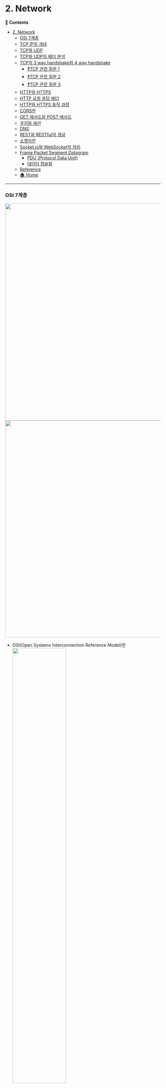 # 2. Network
**:book: Contents**
- [2. Network](#2-network)
    - [OSI 7계층](#osi-7계층)
    - [TCP IP의 개념](#tcp-ip의-개념)
    - [TCP와 UDP](#tcp와-udp)
    - [TCP와 UDP의 헤더 분석](#tcp와-udp의-헤더-분석)
    - [TCP의 3 way handshake와 4 way handshake](#tcp의-3-way-handshake와-4-way-handshake)
      - [:question:TCP 관련 질문 1](#questiontcp-관련-질문-1)
      - [:question:TCP 관련 질문 2](#questiontcp-관련-질문-2)
      - [:question:TCP 관련 질문 3](#questiontcp-관련-질문-3)
    - [HTTP와 HTTPS](#http와-https)
    - [HTTP 요청 응답 헤더](#http-요청-응답-헤더)
    - [HTTP와 HTTPS 동작 과정](#http와-https-동작-과정)
    - [CORS란](#cors란)
    - [GET 메서드와 POST 메서드](#get-메서드와-post-메서드)
    - [쿠키와 세션](#쿠키와-세션)
    - [DNS](#dns)
    - [REST와 RESTful의 개념](#rest와-restful의-개념)
    - [소켓이란](#소켓이란)
    - [Socket.io와 WebSocket의 차이](#socketio와-websocket의-차이)
    - [Frame Packet Segment Datagram](#frame-packet-segment-datagram)
      - [PDU (Protocol Data Unit)](#pdu-protocol-data-unit)
      - [데이터 캡슐화](#데이터-캡슐화)
  - [Reference](#reference)
  - [:house: Home](#house-home)


---

### OSI 7계층
<img src="https://github.com/user-attachments/assets/75d24049-df36-4823-be9b-6b538ba81771" width="700px">
<img src="https://github.com/user-attachments/assets/bf90f469-1d9c-4e8e-a2af-22ab1f1ff1fb" width="700px">

* OSI(Open Systems Interconnection Reference Model)란
    <img src="./images/osi-7-layer.png" width="60%" height="60%">
    * 국제표준화기구(ISO)에서 개발한 모델로, 컴퓨터 네트워크 프로토콜 디자인과 통신을 계층으로 나누어 설명한 것이다.
    * 이 모델은 프로토콜을 기능별로 나눈 것이다. 
    * 각 계층은 하위 계층의 기능만을 이용하고, 상위 계층에게 기능을 제공한다. 
    * '프로토콜 스택' 혹은 '스택'은 이러한 계층들로 구성되는 프로토콜 시스템이 구현된 시스템을 가리키는데, 프로토콜 스택은 하드웨어나 소프트웨어 혹은 둘의 혼합으로 구현될 수 있다. 
    * 일반적으로 하위 계층들은 하드웨어로, 상위 계층들은 소프트웨어로 구현된다.
1. 물리 계층(Physical layer)
    * 네트워크의 기본 네트워크 하드웨어 전송 기술을 이룬다. 
    * 네트워크의 높은 수준의 기능의 논리 데이터 구조를 기초로 하는 필수 계층이다.
    * 전송 단위는 `Bit`이다.
      * 데이터를 0과 1의 전기적 신호로 변환
    * 전송에 필요한 기계적/전기적/기능적 특성을 정의
2. 데이터 링크 계층(Data link layer)
    * 포인트 투 포인트(Point to Point) 간 신뢰성있는 전송을 보장하기 위한 계층으로 CRC 기반의 오류 제어와 흐름 제어가 필요하다.
      * `CRC(Cyclic Redundancy Check)`는 데이터 전송 및 저장 시 오류를 감지하는 기술입니다. 
    * 주소 값은 물리적으로 할당 받는데, 이는 네트워크 카드가 만들어질 때부터 맥 주소(MAC address)가 정해져 있다는 뜻이다. 
    * 데이터 링크 계층의 가장 잘 알려진 예는 이더넷이다.
      * 이더넷(Ethernet)은 주로 근거리 통신망(LAN; Local Area Network)과 장거리 통신망(WAN; Wide Area Network)에서 가장 널리 사용되는 네트워크 기술 표준입니다. MAC(Media Access Control) 주소를 사용하여 각 기기를 식별합니다.
    * 송/수신 간 속도 차이 해결을 위한 `흐름 제어` 기능
    * 프레임 동기화 / 오류 제어 기능 / 노드 간 프레임 전송
    * 데이터 전송 단위는 Frame이다.
      * [암기tip] 데프콘 (데이터 Frame)
3. 네트워크 계층(Network layer)
    * 여러개의 노드를 거칠때마다 경로를 찾아주는 역할을 하는 계층으로 다양한 길이의 데이터를 네트워크들을 통해 전달하고, 그 과정에서 전송 계층이 요구하는 서비스 품질(QoS)을 제공하기 위한 기능적, 절차적 수단을 제공한다. 
    * 네트워크 계층은 라우팅, 흐름 제어, 세그멘테이션(segmentation/desegmentation), 오류 제어, 인터네트워킹(Internetworking) 등을 수행한다. 
      * `라우팅`: 네트워크에서 데이터 패킷을 목적지까지 전달하기 위한 최적 경로를 선택하는 과정
      * `흐름 제어`: 송신자와 수신자 간의 데이터 전송 속도를 조절하여 수신자의 처리 능력을 초과하지 않도록 하는 기술
      * `세그멘테이션`: 큰 데이터를 네트워크로 전송하기 쉽도록 작은 단위의 세그먼트로 나누는 과정
      * `디세그멘테이션`: 세그먼트로 나뉘어 전송된 데이터를 수신 측에서 다시 원래의 메시지로 재조립하는 과정
      * `오류 제어`: 데이터 전송 중 발생할 수 있는 오류를 감지하고 수정하는 기술
      * `인터네트워킹`: 서로 다른 네트워크들을 연결하여 하나의 큰 네트워크로 통합하는 기술
    * 논리적인 주소 구조(IP), 곧 네트워크 관리자가 직접 주소를 할당하는 구조를 가지며, 계층적(hierarchical)이다.
    * 데이터 전송 단위는 Datagram(Packet)이다.
    * 개방 시스템 간 네트워크 연결을 관리, 데이터 교환 경로를 설정(Routing), 트래픽 제어, 패킷 정보를 전달
4. 전송 계층(Transport layer)
    * 양 끝단(End to end)의 사용자들이 신뢰성있는 데이터를 주고 받을 수 있도록 해 주어, 상위 계층들이 데이터 전달의 유효성이나 효율성을 생각하지 않도록 해준다. 
    * `시퀀스 넘버 기반의 오류 제어 방식`을 사용한다.
      1. 패킷 식별: 각 데이터 패킷에 고유한 시퀸스 번호를 부여
      2. 순서 보장: 수신 측에서 패킷의 순서를 확인하고 올바른 순서로 재조립할 수 있음
      3. 중복 감지: 같은 시퀸스 번호를 가진 패킷이 중복 수신되면 이를 감지하고 제거
      4. 손실 감지: 시퀸스 번호의 불연속성을 통해 패킷 손실을 감지
      5. 재전송 요청: 손실된 패킷에 대해 특정 시퀸스 번호의 재전송을 요청
      6. 흐름 제어: 수신 측의 처리 능력에 맞춰 송신 측의 전송 속도를 조절
    * 전송 계층은 특정 연결의 유효성을 제어하고, 일부 프로토콜은 상태 개념이 있고(stateful), 연결 기반(connection oriented)이다. (이는 전송 계층이 패킷들의 전송이 유효한지 확인하고 전송 실패한 패킷들을 다시 전송한다는 것을 뜻한다.) 
    * 가장 잘 알려진 전송 계층의 예는 TCP이다.
    * 데이터 전송 단위는 Segment이다.
5. 세션 계층(Session layer)
    * 양 끝단의 응용 프로세스가 통신을 관리하기 위한 방법을 제공한다. 
    * 동시 송수신 방식(duplex), 반이중 방식(half-duplex), 전이중 방식(Full Duplex)의 통신과 함께, 체크 포인팅과 유휴, 종료, 다시 시작 과정 등을 수행한다. 
      * `duplex`: 양방향 통신 방식을 의미
      * `half-duplex`: 양방향 통신이 가능하지만, 동시에는 불가능한 방식 -> ex. 무전기
      * `full-duplex`: 양방향 동시 통신이 가능한 방식 -> ex. 전화
      * `check pointing`: 시스템의 현재 상태를 저장하여, 나중에 복구할 수 있게 하는 기술
      * `유휴`: 시스템이나 프로세스가 현재 작업을 수행하지 않고, 대기 상태에 있는 경우를 의미합니다. 자원이 사용되지 않고 비어 있는 상태입니다.
      * `종료(Termination)`: 프로그램이나 프로세스의 실행이 끝나는 것을 의미합니다.
      * `다시 시작(Restart)`: 시스템이나 프로그램을 종료한 후 다시 시작하는 것을 의미합니다.
    * 이 계층은 TCP/IP 세션을 만들고 없애는 책임을 진다.
    * 컴퓨터 간 `세션/연결을 생성/유지/종료`하여 적절한 통신 상태를 유지
6. 표현 계층(Presentation layer)
    * `코드 간의 번역`을 담당하여 사용자 시스템에서 데이터의 형식상 차이를 다루는 부담을 응용 계층으로부터 덜어 준다.
    * 응용-세션 간 코드/데이터 변환, 데이터 암호화/압
    * MIME 인코딩이나 암호화 등의 동작이 이 계층에서 이루어진다.
      * `MIME 인코딩`: 이메일을 통해 다양한 형식의 데이터를 안전하고 효율적으로 전송할 수 있게 해주는 기술
7. 응용 계층(Application layer)
    * 응용 프로세스와 직접 관계하여 일반적인 응용 서비스를 수행한다. 
    * 일반적인 응용 서비스는 관련된 응용 프로세스들 사이의 전환을 제공한다.
    * 응용 프로그램이 OSI 환경에 접속 가능한 서비스

> :arrow_double_up:[Top](#2-network)    :leftwards_arrow_with_hook:[Back](https://github.com/Do-Hee/tech-interview#2-network)    :information_source:[Home](https://github.com/Do-Hee/tech-interview#tech-interview)
> - [https://ko.wikipedia.org/wiki/OSI_%EB%AA%A8%ED%98%95](https://ko.wikipedia.org/wiki/OSI_%EB%AA%A8%ED%98%95)
> - [[입문용] 프로토콜과 OSI 7 layer 설명! 네트워크의 기능들이 어떻게 구조화 돼서 동작하는지를 설명합니다! 👍](https://www.youtube.com/watch?v=6l7xP7AnB64)

### TCP IP의 개념
<!-- * 네트워크를 상호 연결시켜 정보를 전송할 수 있도록 하는 기능을 가진 다수의 프로토콜이 모여있는 프로토콜 집합
* 인터넷: 데이터 링크 계층을 지원하는 네트워크는 TCP/IP 프로토콜을 이용하여 상호 연결하는 네트워크 -->

> :arrow_double_up:[Top](#2-network)    :leftwards_arrow_with_hook:[Back](https://github.com/Do-Hee/tech-interview#2-network)    :information_source:[Home](https://github.com/Do-Hee/tech-interview#tech-interview)
> - []()

### TCP와 UDP
* 네트워크 계층 중 **전송 계층에서 사용하는 프로토콜**
* `TCP(Transmission Control Protocol)`  
    <img src="./images/tcp-virtual-circuit.png" width="60%" height="60%">
    * 인터넷 상에서 데이터를 메세지의 형태(**세그먼트** 라는 블록 단위)로 보내기 위해 IP와 함께 사용하는 프로토콜이다.
    * TCP와 IP를 함께 사용하는데, IP가 데이터의 배달을 처리한다면 TCP는 패킷을 추적 및 관리한다.
      1. IP(Internet Protocol)
         * 데이터의 배달을 담당합니다.
         * 패킷의 주소 지정과 라우팅을 처리합니다.
         * 최선의 노력으로 패킷을 전달하지만, 신뢰성은 보장하지 않습니다.
      2. TCP(Transmission Control Protocol)
         * IP 위에서 동작하며, 신뢰성 있는 데이터 전송을 담당합니다.
         * 패킷을 추적하고 관리합니다.
           * 패킷의 순서를 유지합니다.
           * 손실된 패킷을 재전송합니다.
           * 중복된 패킷을 제거합니다.
         * 흐름제어와 혼잡제어를 수행합니다.
     => 즉, IP가 데이터를 목적지로 전송하는 역할을 한다면, TCP는 그 데이터가 올바르게, 순서대로, 그리고 완전하게 전달되도록 관리하는 역할을 합니다. 이 두 프로토콜이 함께 작동하여 인터넷 통신의 기반을 형성합니다. 
    * **연결형 서비스로** 가상 회선 방식을 제공한다.
        * `연결형 서비스란?` 연결형 서비스는 데이터를 전송하기 전에 송신자와 수신자 간의 논리적인 연결을 먼저 설정하고, 데이터 전송이 끝나면 연결을 종료하는 방식의 서비스입니다. 이 과정에서 데이터의 신뢰성 있는 전송을 보장하며, 오류 제어와 흐름 제어를 수행합니다.
        * 3-way handshaking과정을 통해 연결을 설정하고, 4-way handshaking을 통해 연결을 해제한다.
    * 흐름제어 및 혼잡제어를 제공한다.
        * 흐름제어
            * 데이터를 송신하는 곳과 수신하는 곳의 데이터 처리 속도를 조절하여 수신자의 버퍼 오버플로우를 방지하는 것
            * 송신하는 곳에서 감당이 안되게 많은 데이터를 빠르게 보내 수신하는 곳에서 문제가 일어나는 것을 막는다.
        * 혼잡제어
            * 네트워크 내의 패킷 수가 넘치게 증가하지 않도록 방지하는 것
            * 정보의 소통량이 과다하면 패킷을 조금만 전송하여 혼잡 붕괴 현상이 일어나는 것을 막는다.
    * 높은 신뢰성을 보장한다.
    * UDP보다 속도가 느리다.
    * 전이중(Full-Duplex), 점대점(Point to Point) 방식이다.
        * 전이중
            * 전송이 `양방향`으로 동시에 일어날 수 있다.
        * 점대점
            * 각 연결이 정확히 2개의 종단점을 가지고 있다.
            * TCP는 네트워크 상의 두 지점 간에 직접적이고 전용적인 논리적 연결을 설정하여, 통신하는 방식을 사용합니다. 이는 데이터가 특정 송신자에서 특정 수신자로 직접 전송되며, 중간에 다른 노드를 거치지 않고, 양 끝점 간에 신뢰성 있는 통신을 보장합니다. => 약간 배민에서 한집배달 느낌 ㅋㅋ
        * 멀티캐스팅이나 브로드캐스팅을 지원하지 않는다.
          * TCP는 오직 두 지점 간의 일대일 통신만을 지원하도록 설계되어 있어, 하나의 송신자가 여러 수신자에게 동시에 데이터를 보내는 멀티태스킹이나 네트워크 상의 모든 기기에 데이터를 보내는 브로드캐스팅과 같은 일대다 통신 방식을 직접적으로 구현할 수 없습니다.
    * 연속성보다 신뢰성있는 전송이 중요할 때에 사용된다.
    * 프로토콜 헤더는 기본적으로 `20~60 Byte`
    * 패킷 단위의 스트림 위주 전달
      * TCP는 데이터를 연속적인 바이트 스트림으로 취급하지만, 실제 전송 시에는 이를 적절한 크기의 패킷(세그먼트)로 나누어 순서대로 전송합니다. 수신 측에서는 이 패킷들을 다시 원래의 연속적인 데이터 스트림으로 재구성합니다.
* `UDP(User Datagram Protocol)`  
    <img src="./images/udp-datagram.png" width="60%" height="60%">
    * 데이터를 **데이터그램** 단위로 처리하는 프로토콜이다.
      * 세그먼트는 TCP에서 사용하는 연속적인 데이터 스트림의 일부로, 순서가 있고 신뢰성 있는 전송을 보장하는 반면, 데이터그램은 UDP에서 사용되는 독립적인 메시지 단위로, 순서나 신뢰성이 보장되지 않지만 빠른 전송이 가능합니다.
    * **비연결형 서비스로** 데이터그램 방식을 제공한다.
        * 연결을 위해 할당되는 논리적인 경로가 없다.
        * 그렇기 때문에 각각의 패킷은 다른 경로로 전송되고, 각각의 패킷은 독립적인 관계를 지니게 된다.
        * 이렇게 데이터를 서로 다른 경로로 독립적으로 처리한다.
    * 정보를 주고 받을 때 정보를 보내거나 받는다는 신호절차를 거치지 않는다.
    * UDP헤더의 CheckSum 필드를 통해 최소한의 오류만 검출한다.
    * 신뢰성이 낮다.
    * TCP보다 속도가 빠르다.
    * 신뢰성보다는 연속성이 중요한 서비스, 예를 들면 실시간 서비스(streaming)에 사용된다.
* 참고
  * UDP와 TCP는 각각 별도의 포트 주소 공간을 관리하므로 같은 포트 번호를 사용해도 무방하다. 즉, 두 프로토콜에서 동일한 포트 번호를 할당해도 서로 다른 포트로 간주한다.
    * ex. UDP와 TCP의 독립적인 포트 사용
      예를 들어, 한 컴퓨터에서 다음과 같이 서비스를 운영할 수 있습니다.
      * TCP 80번 포트: 웹 서버 (HTTP)
      * UDP 80번 포트: 게임 서버<br/>
      
      => 이 경우, 두 서비스는 같은 포트 번호(80)를 사용하지만, 서로 다른 프로토콜(TCP와 UDP)를 사용하기 때문에 충돌 없이 동작합니다.
  * 또한 같은 모듈(UDP or TCP) 내에서도 클라이언트 프로그램에서 동시에 여러 커넥션을 확립한 경우에는 서로 다른 포트 번호를 동적으로 할당한다. (동적할당에 사용되는 포트번호는 49,152~65,535이다.)
    * ex. 클라이언트의 동적 포트 할당
      웹 브라우저로 여러 웹사이트에 동시 접속하는 상황을 가정해보겠습니다.
      * 브라우저가 `www.example1.com`에 접속: 운영체제가 TCP 50001번 포트를 할당
      * 동시에 `www.example2.com`에 접속: 운영체제가 TCP 50002번 포트를 할당
      * 또 다른 탭에서 `www.example3.com`에 접속: 운영체제가 TCP 50003번 포트를 할당<br/>
      
      => 이렇게 하나의 프로그램(웹 브라우저)이 여러 연결을 만들 때, 운영체제는 각 연결에 대해 서로 다른 임시 포트 번호를 동적으로 할당합니다. 이를 통해 각 연결을 구분하고 데이터를 올바르게 라우팅할 수 있습니다. 
> :arrow_double_up:[Top](#2-network)    :leftwards_arrow_with_hook:[Back](https://github.com/Do-Hee/tech-interview#2-network)    :information_source:[Home](https://github.com/Do-Hee/tech-interview#tech-interview)
> - [http://mangkyu.tistory.com/15](http://mangkyu.tistory.com/15)
> - [http://ddooooki.tistory.com/21](http://ddooooki.tistory.com/21)
> - [http://www.inven.co.kr/webzine/news/?news=165870](http://www.inven.co.kr/webzine/news/?news=165870)

### TCP와 UDP의 헤더 분석

#### TCP Header
* TCP는 상위계층으로부터 데이터를 받아 **헤더**를 추가해 IP로 전송

![tcpheader](./images/tcpheader.png)

|필드|내용|크기(bits)|
|----|----|----|
|Source Port(송신지 포트)|출발지 포트 번호|16|
|Destination Port(수신지 포트)|목적지 포트 번호|16|
|Sequence Number(일련 번호)|송신자가 지정하는 순서 번호, **전송되는 바이트 수** 기준으로 증가<br/>SYN = 1 : 초기 시퀀스 번호. ACK 번호는 이 값에 + 1|32|<br/>송신자 --> 수신자 / 원활한 흐름 제어 목적
|Acknowledgment(ACK) Number(확인 응답 번호)|수신 프로세스가 제대로 **수신한 바이트의 수** 응답 용<br/>수신자가 송신자에게, 다음번 데이터가 몇 번째인지 전달|32|
|Header Length(Data Offset, 헤더 길이)|TCP 헤더 길이를 4바이트 단위로 표시(최소 20, 최대 60 바이트)<br/>실제 데이터 상에서의 TCP 세그먼트의 시작 위치의 오프셋|4|
|Resv(Reserved, 예약된 필드)|나중을 위해 0으로 채워진 예약 필드<br/>즉, 현재는 특별한 기능이 없지만, TCP 프로토콜의 향후 확장을 위해 남겨둔 공간|6|
|Flag Bit(TCP 플래그)|SYN, ACK, FIN 등 제어 번호(아래 표 참고)|6|
|Window Size(윈도우 크기)|**수신 윈도우의 버퍼 크기** 지정(0이면 송신 중지). 상대방의 확인 없이 전송 가능한 최대 바이트 수<br/>한 번에 전송할 수 있는 데이터 양|16|
|TCP Checksum(체크섬)|헤더와 데이터의 에러 확인 용도<br/>패킷의 오류 검출 코드|16|
|Urgent Pointer(긴급 위치)|현재 순서 번호부터 표시된 바이트까지 긴급한 데이터임을 표시, URG 플래그 비트가 지정된 경우에만 유효|16|
|Options|추가 옵션 있을 경우 표시|0~40|

  * Flag Bit

    |종류|내용|
    |----|----|
    |URG|긴급 위치 필드 유효 여부 설정|
    |ACK|응답 유효 여부 설정. 최초의 SYN 패킷 이후 모든 패킷은 ACK 플래그 설정 필요. 데이터를 잘 받았으면 긍정 응답으로 ACK(=SYN+1) 전송|
    |PSH|수신측에 버퍼링된 데이터를 상위 계층에 즉시 전달할 때<br/>밀어넣기, 즉각 전송 요구|
    |RST|연결 리셋 응답 혹은 유효하지 않은 세그먼트 응답<br/>연결 초기화 비트|
    |SYN|연결 설정 요청. 양쪽이 보낸 최초 패킷에만 SYN 플래그 설정|
    |FIN|연결 종료 의사 표시|

#### UDP Header
![udpheader](./images/udpheader.png)

|필드|내용|크기(bits)|
|----|----|----|
|Source Port, Destination Port|송수신 애플리케이션의 포트 번호|16|
|Length|헤더와 데이터 포함 전체 길이|16|
|Checksum|헤더와 데이터의 에러 확인 용도. UDP는 에러 복구를 위한 필드가 불필요하기 때문에 TCP 헤더에 비해 간단|16|

> :arrow_double_up:[Top](#2-network)    :leftwards_arrow_with_hook:[Back](https://github.com/Do-Hee/tech-interview#2-network)    :information_source:[Home](https://github.com/Do-Hee/tech-interview#tech-interview)
> - [TCP 와 UDP 차이를 자세히 알아보자](https://velog.io/@hidaehyunlee/TCP-%EC%99%80-UDP-%EC%9D%98-%EC%B0%A8%EC%9D%B4)
> - [TCP, UDP header](https://cysecguide.blogspot.com/2018/04/tcp-udp-header.html)
> - [TCP 와 UDP [동작원리/헤더/차이점]](https://m.blog.naver.com/PostView.nhn?blogId=minki0127&logNo=220804490550&proxyReferer=https:%2F%2Fwww.google.com%2F)
> - [https://idchowto.com/?p=18352](https://idchowto.com/?p=18352)
> - [https://m.blog.naver.com/PostView.nhn?blogId=koromoon&logNo=120162515270&proxyReferer=https%3A%2F%2Fwww.google.co.kr%2F](https://m.blog.naver.com/PostView.nhn?blogId=koromoon&logNo=120162515270&proxyReferer=https%3A%2F%2Fwww.google.co.kr%2F)
> - [TCP 헤더 이렇게 외워볼까](https://www.youtube.com/watch?v=j6jN0QjHk_Y)

### TCP의 3 way handshake와 4 way handshake
* TCP는 장치들 사이에 논리적인 접속을 성립(establish)하기 위하여 연결을 설정하여 **신뢰성을 보장하는 연결형 서비스** 이다.
* 3-way handshake 란
  * TCP 통신을 이용하여 데이터를 전송하기 위해 네트워크 **연결을 설정(Connection Establish)** 하는 과정
  * 양쪽 모두 데이터를 전송할 준비가 되었다는 것을 보장하고, 실제로 데이터 전달이 시작하기 전에 한 쪽이 다른 쪽이 준비되었다는 것을 알 수 있도록 한다.
  * 즉, TCP/IP 프로토콜을 이용해서 통신을 하는 응용 프로그램이 데이터를 전송하기 전에 먼저 정확한 전송을 보장하기 위해 상대방 컴퓨터와 사전에 세션을 수립하는 과정을 의미한다.
      * A 프로세스(Client)가 B 프로세스(Server)에 연결을 요청
        <img src="./images/3-way-handshaking.png" width="60%" height="60%">
        1. A -> B: SYN
            * 접속 요청 프로세스 A가 연결 요청 메시지 전송 (SYN)
            * 송신자가 최초로 데이터를 전송할 때 Sequence Number를 임의의 랜덤 숫자로 지정하고, SYN 플래그 비트를 1로 설정한 세그먼트를 전송한다.
            * PORT 상태 - B: LISTEN, A: CLOSED
        2. B -> A: SYN + ACK
            * 접속 요청을 받은 프로세스 B가 요청을 수락했으며, 접속 요청 프로세스인 A도 포트를 열어 달라는 메시지 전송 (SYN + ACK)
            * 수신자는 Acknowledgement Number 필드를 (Sequence Number + 1)로 지정하고, SYN과 ACK 플래그 비트를 1로 설정한 세그먼트를 전송한다.
            * PORT 상태 - B: SYN_RCV, A: CLOSED
        3. A -> B: ACK
            * PORT 상태 - B: SYN_RCV, A: ESTABLISHED
            * 마지막으로 접속 요청 프로세스 A가 수락 확인을 보내 연결을 맺음 (ACK)
            * 이때, 전송할 데이터가 있으면 이 단계에서 데이터를 전송할 수 있다.
            * PORT 상태 - B: ESTABLISHED, A: ESTABLISHED
* 4-way handshake 란
  * TCP의 **연결을 해제(Connection Termination)** 하는 과정
      * A 프로세스(Client)가 B 프로세스(Server)에 연결 해제를 요청
        <img src="./images/4-way-handshaking.png" width="60%" height="60%">
        1. A -> B: FIN
            * 프로세스 A가 연결을 종료하겠다는 FIN 플래그를 전송
            * 프로세스 B가 FIN 플래그로 응답하기 전까지 연결을 계속 유지
        2. B -> A: ACK
            * 프로세스 B는 일단 확인 메시지를 보내고 자신의 통신이 끝날 때까지 기다린다. (이 상태가 TIME_WAIT 상태)
            * 수신자는 Acknowledgement Number 필드를 (Sequence Number + 1)로 지정하고, ACK 플래그 비트를 1로 설정한 세그먼트를 전송한다.
            * 그리고 자신이 전송할 데이터가 남아있다면 이어서 계속 전송한다.
        3. B -> A: FIN
            * 프로세스 B가 통신이 끝났으면 연결 종료 요청에 합의한다는 의미로 프로세스 A에게 FIN 플래그를 전송
        4. A -> B: ACK
            * 프로세스 A는 확인했다는 메시지를 전송
* 참고 - ***포트(PORT) 상태 정보***
  * CLOSED: 포트가 닫힌 상태
  * LISTEN: 포트가 열린 상태로 연결 요청 대기 중
  * SYN_RCV: SYNC 요청을 받고 상대방의 응답을 기다리는 중
  * ESTABLISHED: 포트 연결 상태
* 참고 - ***플래그 정보***
  * TCP Header에는 CONTROL BIT(플래그 비트, 6bit)가 존재하며, 각각의 bit는 "URG-ACK-PSH-RST-SYN-FIN"의 의미를 가진다.
    * 즉, 해당 위치의 bit가 1이면 해당 패킷이 어떠한 내용을 담고 있는 패킷인지를 나타낸다.
  * SYN(Synchronize Sequence Number) / 000010
    * 연결 설정. Sequence Number를 랜덤으로 설정하여 세션을 연결하는 데 사용하며, 초기에 Sequence Number를 전송한다.
  * ACK(Acknowledgement) / 010000
    * 응답 확인. 패킷을 받았다는 것을 의미한다.
    * Acknowledgement Number 필드가 유효한지를 나타낸다.
    * 양단 프로세스가 쉬지 않고 데이터를 전송한다고 가정하면 최초 연결 설정 과정에서 전송되는 첫 번째 세그먼트를 제외한 모든 세그먼트의 ACK 비트는 1로 지정된다고 생각할 수 있다.
  * FIN(Finish) / 000001
    * 연결 해제. 세션 연결을 종료시킬 때 사용되며, 더 이상 전송할 데이터가 없음을 의미한다.

> :arrow_double_up:[Top](#2-network)    :leftwards_arrow_with_hook:[Back](https://github.com/Do-Hee/tech-interview#2-network)    :information_source:[Home](https://github.com/Do-Hee/tech-interview#tech-interview)
> - [http://needjarvis.tistory.com/157](http://needjarvis.tistory.com/157)
> - [http://hyeonstorage.tistory.com/286](http://hyeonstorage.tistory.com/286)

#### :question:TCP 관련 질문 1
* Q. TCP의 연결 설정 과정(3단계)과 연결 종료 과정(4단계)이 단계가 차이나는 이유?
  * A. Client가 데이터 전송을 마쳤다고 하더라도 Server는 아직 보낼 데이터가 남아있을 수 있기 때문에 일단 FIN에 대한 ACK만 보내고, 데이터를 모두 전송한 후에 자신도 FIN 메시지를 보내기 때문이다.
  * [관련 Reference](http://ddooooki.tistory.com/21)

#### :question:TCP 관련 질문 2
* Q. 만약 Server에서 FIN 플래그를 전송하기 전에 전송한 패킷이 Routing 지연이나 패킷 유실로 인한 재전송 등으로 인해 FIN 패킷보다 늦게 도착하는 상황이 발생하면 어떻게 될까?
  * A. 이러한 현상에 대비하여 Client는 Server로부터 FIN 플래그를 수신하더라도 일정시간(Default: 240sec)동안 세션을 남겨 놓고 잉여 패킷을 기다리는 과정을 거친다. (TIME_WAIT 과정)
  * [관련 Reference](http://mindnet.tistory.com/entry/%EB%84%A4%ED%8A%B8%EC%9B%8C%ED%81%AC-%EC%89%BD%EA%B2%8C-%EC%9D%B4%ED%95%B4%ED%95%98%EA%B8%B0-22%ED%8E%B8-TCP-3-WayHandshake-4-WayHandshake)

#### :question:TCP 관련 질문 3
* Q. 초기 Sequence Number인 ISN을 0부터 시작하지 않고 난수를 생성해서 설정하는 이유?
  * A. Connection을 맺을 때 사용하는 포트(Port)는 유한 범위 내에서 사용하고 시간이 지남에 따라 재사용된다. 따라서 두 통신 호스트가 과거에 사용된 포트 번호 쌍을 사용하는 가능성이 존재한다. 서버 측에서는 패킷의 SYN을 보고 패킷을 구분하게 되는데 난수가 아닌 순처적인 Number가 전송된다면 이전의 Connection으로부터 오는 패킷으로 인식할 수 있다. 이런 문제가 발생할 가능성을 줄이기 위해서 난수로 ISN을 설정한다.
  * [관련 Reference](http://asfirstalways.tistory.com/356)

### HTTP와 HTTPS
- HTTP 프로토콜
    - 개념 
        - HyperText Transfer Protocol
        - 웹 상에서 클라이언트와 서버 간에 요청/응답(request/response)으로 정보를 주고 받을 수 있는 프로토콜
    - 특징 
        - 주로 HTML 문서를 주고받는 데에 쓰인다. 
        - TCP와 UDP를 사용하며, **80번 포트**를 사용한다.
        - 1) 비연결(Connectionless)
            - 클라이언트가 요청을 서버에 보내고 서버가 적절한 응답을 클라이언트에 보내면 바로 연결이 끊긴다.
        - 2) 무상태(Stateless)
            - 연결을 끊는 순간 클라이언트와 서버의 통신은 끝나며 상태 정보를 유지하지 않는다.
- HTTPS 프로토콜 
    - 개념 
        - HyperText Transfer Protocol over Secure Socket Layer
            - 또는 HTTP over TLS, HTTP over SSL, HTTP Secure
        - 웹 통신 프로토콜인 HTTP의 보안이 강화된 버전의 프로토콜
    - 특징 
        - HTTPS의 기본 TCP/IP 포트로 **443번 포트**를 사용한다.
        - HTTPS는 소켓 통신에서 일반 텍스트를 이용하는 대신에, 웹 상에서 정보를 암호화하는 SSL이나 TLS 프로토콜을 통해 세션 데이터를 암호화한다. 
            - TLS(Transport Layer Security) 프로토콜은 SSL(Secure Socket Layer) 프로토콜에서 발전한 것이다.
            - 두 프로토콜의 주요 목표는 기밀성(사생활 보호), 데이터 무결성, ID 및 디지털 인증서를 사용한 인증을 제공하는 것이다.
        - 따라서 데이터의 적절한 보호를 보장한다. 
            - 보호의 수준은 웹 브라우저에서의 구현 정확도와 서버 소프트웨어, 지원하는 암호화 알고리즘에 달려있다.
        - 금융 정보나 메일 등 중요한 정보를 주고받는 것은 HTTPS를, 아무나 봐도 상관 없는 페이지는 HTTP를 사용한다.
- HTTPS가 필요한 이유?
    - 클라이언트인 웹브라우저가 서버에 HTTP를 통해 웹 페이지나 이미지 정보를 요청하면 서버는 이 요청에 응답하여 요구하는 정보를 제공하게 된다.
    - 웹 페이지(HTML)는 텍스트이고, HTTP를 통해 이런 텍스트 정보를 교환하는 것이다.
    - 이때 주고받는 텍스트 정보에 주민등록번호나 비밀번호와 같이 민감한 정보가 포함된 상태에서 네트워크 상에서 중간에 제3자가 정보를 가로챈다면 보안상 큰 문제가 발생한다.
    - 즉, 중간에서 정보를 볼 수 없도록 주고받는 정보를 암호화하는 방법인 HTTPS를 사용하는 것이다.
- HTTPS의 원리 
    - **[공개키 알고리즘 방식](https://github.com/WeareSoft/tech-interview/blob/master/contents/security.md#대칭키와-비대칭키-차이)**
    - 암호화, 복호화시킬 수 있는 서로 다른 키(공개키, 개인키)를 이용한 암호화 방법 
        - 공개키: 모두에게 공개. 공캐키 저장소에 등록 
        - 개인키(비공개키): 개인에게만 공개. 클라이언트-서버 구조에서는 서버가 가지고 있는 비공개키 
    - 클라이언트 -> 서버 
        - 사용자의 데이터를 **공개키로 암호화** (공개키를 얻은 인증된 사용자)
        - 서버로 전송 (데이터를 가로채도 개인키가 없으므로 **복호화할 수 없음**)
        - 서버의 **개인키를 통해 복호화**하여 요청 처리 
- HTTPS의 장단점
    - 장점 
        - 네트워크 상에서 열람, 수정이 불가능하므로 안전하다.
    - 단점 
        - 암호화를 하는 과정이 웹 서버에 부하를 준다.
        - HTTPS는 설치 및 인증서를 유지하는데 추가 비용이 발생한다.
        - HTTP에 비해 느리다. 
        - 인터넷 연결이 끊긴 경우 재인증 시간이 소요된다.
            - HTTP는 비연결형으로 웹 페이지를 보는 중 인터넷 연결이 끊겼다가 다시 연결되어도 페이지를 계속 볼 수 있다.
            - 그러나 HTTPS의 경우에는 소켓(데이터를 주고 받는 경로) 자체에서 인증을 하기 때문에 인터넷 연결이 끊기면 소켓도 끊어져서 다시 HTTPS 인증이 필요하다.
            
> :arrow_double_up:[Top](#2-network)    :leftwards_arrow_with_hook:[Back](https://github.com/Do-Hee/tech-interview#2-network)    :information_source:[Home](https://github.com/Do-Hee/tech-interview#tech-interview)
> - [https://ko.wikipedia.org/wiki/HTTPS](https://ko.wikipedia.org/wiki/HTTPS)
> - [https://jeong-pro.tistory.com/89](https://jeong-pro.tistory.com/89)
> - [https://m.blog.naver.com/reviewer__/221294104297](https://m.blog.naver.com/reviewer__/221294104297)
> - [https://www.ibm.com/support/knowledgecenter/ko/SSFKSJ_7.1.0/com.ibm.mq.doc/sy10630_.htm](https://www.ibm.com/support/knowledgecenter/ko/SSFKSJ_7.1.0/com.ibm.mq.doc/sy10630_.htm)


### HTTP 요청 응답 헤더
- HTTP 헤더 내 일반 헤더(General Header) 항목
    - 요청 및 응답 메시지 모두에서 사용 가능한 일반 목적의(기본적인) 헤더 항목
    - 주요 항목들
        - **Date**: HTTP 메시지를 생성한 일시 (RFC 1123에서 규정)
            - `Date: Sat, 2 Oct 2018 02:00:12 GMT`
        - **Connection**: 클라이언트와 서버 간 연결에 대한 옵션 설정(다소 모호한 복잡성 있음)
            - `Connection: close` => 현재 HTTP 메시지 직후에 TCP 접속을 끊는다는 것을 알림
            - `Connection: Keep-Alive` => 현재 TCP 커넥션을 유지
        - **Cache-Control** 
        - **Pragma**
        - **Trailer**
-  HTTP 헤더 내 엔터티/개체 헤더 (Entity Header) 항목
    - 요청 및 응답 메시지 모두에서 사용 가능한 Entity(콘텐츠, 본문, 리소스 등)에 대한 설명 헤더 
    - 주요 항목들
        - **Content-Type**: 해당 개체에 포함되는 미디어 타입 정보
            - 컨텐츠의 타입(MIME 미디어 타입) 및 문자 인코딩 방식(EUC-KR,UTF-8 등)을 지정
            - 타입 및 서브타입(type/subtype)으로 구성 
            - `Content-Type: text/html; charset-latin-1` => 해당 개체가 html으로 표현된 텍스트 문서이고, iso-latin-1 문자 인코딩 방식으로 표현됨
        - **Content-Language**: 해당 개체와 가장 잘 어울리는 사용자 언어(자연언어)
        - **Content-Encoding**: 해당 개체 데이터의 압축 방식
            - `Content-Encoding: gzip, deflate`
            - 만일 압축이 시행되었다면, Content-Encoding 및 Content-Length 2개 항목을 토대로 압축 해제 가능 
        - **Content-Length**: 전달되는 해당 개체의 바이트 길이 또는 크기(10진수)
            - 응답 메시지 Body의 길이를 지정하거나, 특정 지정된 개체의 길이를 지정함
        - **Content-Location**: 해당 개체가 실제 어디에 위치하는가를 알려줌
        - **Content-Disposition**: 응답 Body를 브라우저가 어떻게 표시해야 할지 알려주는 헤더
            - inline인 경우 웹페이지 화면에 표시되고, attachment인 경우 다운로드
            - `Content-Disposition: inline`
            - `Content-Disposition: attachment; filename='filename.csv'`
            - 다운로드되길 원하는 파일은 attachment로 값을 설정하고, filename 옵션으로 파일명까지 지정해줄 수 있다.
            - 파일용 서버인 경우 이 태그를 자주 사용
        - **Content-Security-Policy**: 다른 외부 파일들을 불러오는 경우, 차단할 소스와 불러올 소스를 명시
            - *XSS 공격*에 대한 방어 가능 (허용한 외부 소스만 지정 가능)
            - `Content-Security-Policy: default-src https:` => https를 통해서만 파일을 가져옴
            - `Content-Security-Policy: default-src 'self'` => 자신의 도메인의 파일들만 가져옴
            - `Content-Security-Policy: default-src 'none'` => 파일을 가져올 수 없음
        - **Location**: 리소스가 리다이렉트(redirect)된 때에 이동된 주소, 또는 새로 생성된 리소스 주소
            - 300번대 응답이나 201 Created 응답일 때 어느 페이지로 이동할지를 알려주는 헤더
            - 새로 생성된 경우에 HTTP 상태 코드 `201 Created`가 반환됨
            - `HTTP/1.1 302 Found  Location: /`
                - 이런 응답이 왔다면 브라우저는 / 주소로 redirect한다.
        - **Last-Modified**: 리소스를 마지막으로 갱신한 일시
- HTTP 헤더 내 요청 헤더 (Request Header) 항목
    - 요청 헤더는 HTTP 요청 메시지 내에서만 나타나며 가장 방대하다.
    - 주요 항목들
        - **Host**: 요청하는 호스트에 대한 호스트명 및 포트번호 (***필수***)
            - Host 필드에 도메인명 및 호스트명 모두를 포함한 전체 URI(FQDN) 지정 필요
            - 이에 따라 동일 IP 주소를 갖는 단일 서버에 여러 사이트가 구축 가능
        - **User-Agent**: 클라이언트 소프트웨어(브라우저, OS) 명칭 및 버전 정보
        - **From**: 클라이언트 사용자 메일 주소 
            - 주로 검색엔진 웹 로봇의 연락처 메일 주소를 나타냄
            - 때로는, 이 연락처 메일 주소를 User-Agent 항목에 두는 경우도 있음
        - **Cookie**: 서버에 의해 Set-Cookie로 클라이언트에게 설정된 쿠키 정보
        - **Referer**: 바로 직전에 머물었던 웹 링크 주소
        - **If-Modified-Since**: 제시한 일시 이후로만 변경된 리소스를 취득 요청
        - **Authorization**: 인증 토큰(JWT/Bearer 토큰)을 서버로 보낼 때 사용하는 헤더
            - 토큰의 종류(Basic, Bearer 등) + 실제 토큰 문자를 전송
        - **Origin**
            - 서버로 POST 요청을 보낼 때, 요청이 어느 주소에서 시작되었는지 나타냄
            - 여기서 요청을 보낸 주소와 받는 주소가 다르면 *CORS 에러*가 발생
            - 응답 헤더의 **Access-Control-Allow-Origin**와 관련 
    - 다음 4개는 주로 HTTP 메세지 Body의 속성 또는 내용 협상용 항목들
        - **Accept**: 클라이언트 자신이 원하는 미디어 타입 및 우선순위를 알림
            - `Accept: */*` => 어떤 미디어 타입도 가능
            - `Accept: image/*` => 모든 이미지 유형
        - **Accept-Charset**: 클라이언트 자신이 원하는 문자 집합
        - **Accept-Encoding**: 클라이언트 자신이 원하는 문자 인코딩 방식
        - **Accept-Language**: 클라이언트 자신이 원하는 가능한 언어
        - 각각이 HTTP Entity Header 항목 중에 `Content-Type, Content-Type charset-xxx, Content-Encoding, Content-Language`과 일대일로 대응됨
- HTTP 헤더 내 응답 헤더 (Response Header) 항목
    - 특정 유형의 HTTP 요청이나 특정 HTTP 헤더를 수신했을 때, 이에 응답한다.
    - 주요 항목들
        - **Server**: 서버 소프트웨어 정보
        - **Accept-Range**
        - **Set-Cookie**: 서버측에서 클라이언트에게 세션 쿠키 정보를 설정 (RFC 2965에서 규정)
        - **Expires**: 리소스가 지정된 일시까지 캐시로써 유효함
        - **Age**: 캐시 응답. max-age 시간 내에서 얼마나 흘렀는지 알려줌(초 단위)
        - **ETag**: HTTP 컨텐츠가 바뀌었는지를 검사할 수 있는 태그
        - **Proxy-authenticate**
        - **Allow**: 해당 엔터티에 대해 서버 측에서 지원 가능한 HTTP 메소드의 리스트를 나타냄
            - 때론, HTTP 요청 메세지의 HTTP 메소드 OPTIONS에 대한 응답용 항목
                - OPTIONS: 웹서버측 제공 HTTP 메소드에 대한 질의
            - `Allow: GET,HEAD` => 웹 서버측이 제공 가능한 HTTP 메서드는 GET,HEAD 뿐임을 알림 (405 Method Not Allowed 에러와 함께)
        - **Access-Control-Allow-Origin**: 요청을 보내는 프론트 주소와 받는 백엔드 주소가 다르면 *CORS 에러*가 발생
            * 서버에서 이 헤더에 프론트 주소를 적어주어야 에러가 나지 않는다.
            * `Access-Control-Allow-Origin: www.zerocho.com`
                * 프로토콜, 서브도메인, 도메인, 포트 중 하나만 달라도 CORS 에러가 난다.
            * `Access-Control-Allow-Origin: *`
                * 만약 주소를 일일이 지정하기 싫다면 *으로 모든 주소에 CORS 요청을 허용되지만 그만큼 보안이 취약해진다.
            * 유사한 헤더로 `Access-Control-Request-Method, Access-Control-Request-Headers, Access-Control-Allow-Methods, Access-Control-Allow-Headers` 등이 있다. 

> :arrow_double_up:[Top](#2-network)    :leftwards_arrow_with_hook:[Back](https://github.com/Do-Hee/tech-interview#2-network)    :information_source:[Home](https://github.com/Do-Hee/tech-interview#tech-interview)
> - [http://www.ktword.co.kr/abbr_view.php?nav=&m_temp1=5905&id=902](http://www.ktword.co.kr/abbr_view.php?nav=&m_temp1=5905&id=902)
> - [https://gmlwjd9405.github.io/2019/01/28/http-header-types.html](https://gmlwjd9405.github.io/2019/01/28/http-header-types.html)
> - [https://developer.mozilla.org/en-US/docs/Web/HTTP/Headers](https://developer.mozilla.org/en-US/docs/Web/HTTP/Headers)

### HTTP와 HTTPS 동작 과정
#### HTTP 동작 과정
* 서버 접속 -> 클라이언트 -> 요청 -> 서버 -> 응답 -> 클라이언트 -> 연결 종료
1. **사용자가 웹 브라우저에 URL 주소 입력**
2. **DNS 서버에 웹 서버의 호스트 이름을 IP 주소로 변경 요청**
3. **웹 서버와 TCP 연결 시도**
    * 3way-handshaking
4. **클라이언트가 서버에게 요청**
    * HTTP Request Message = Request Header + 빈 줄 + Request Body
    * Request Header
      * 요청 메소드 + 요청 URI + HTTP 프로토콜 버전
        * ```GET /background.png HTTP/1.0``` ```POST / HTTP 1.1```
        * Header 정보(key-value 구조)
    * 빈 줄
      * 요청에 대한 모든 메타 정보가 전송되었음을 알리는 용도
    * Request Body
      * GET, HEAD, DELETE, OPTIONS처럼 리소스를 가져오는 요청은 바디 미포함
      * 데이터 업데이트 요청과 관련된 내용 (HTML 폼 콘텐츠 등)
5. **서버가 클라이언트에게 데이터 응답**
    * HTTP Response Message = Response Header + 빈 줄 + Response Body
    * Response Header
      * HTTP 프로토콜 버전 + 응답 코드 + 응답 메시지
        * ex. ```HTTP/1.1 404 Not Found.```
      * Header 정보(key-value 구조)
    * 빈 줄
      * 요청에 대한 모든 메타 정보가 전송되었음을 알리는 용도
    * Response Body
      * 응답 리소스 데이터
        * 201, 204 상태 코드는 바디 미포함
6. **서버 클라이언트 간 연결 종료**
    * 4way-handshaking
7. **웹 브라우저가 웹 문서 출력**

#### HTTPS(SSL) 동작 과정
* 공개키 암호화 방식과 대칭키 암호화 방식의 장점을 활용해 하이브리드 사용
  * 데이터를 대칭키 방식으로 암복호화하고, 공개키 방식으로 대칭키 전달
1. **클라이언트가 서버 접속하여 Handshaking 과정에서 서로 탐색**
    
    1.1. **Client Hello**
      * 클라이언트가 서버에게 전송할 데이터
        * 클라이언트 측에서 생성한 **랜덤 데이터**
        * 클-서 암호화 방식 통일을 위해 **클라이언트가 사용할 수 있는 암호화 방식**
        * 이전에 이미 Handshaking 기록이 있다면 자원 절약을 위해 기존 세션을 재활용하기 위한 **세션 아이디**

    1.2. **Server Hello**
      * Client Hello에 대한 응답으로 전송할 데이터
        * 서버 측에서 생성한 **랜덤 데이터**
        * **서버가 선택한 클라이언트의 암호화 방식**
        * **SSL 인증서**

    1.3. **Client 인증 확인**
      * 서버로부터 받은 인증서가 CA에 의해 발급되었는지 본인이 가지고 있는 목록에서 확인하고, 목록에 있다면 CA 공개키로 인증서 복호화
      * 클-서 각각의 랜덤 데이터를 조합하여 pre master secret 값 생성(데이터 송수신 시 대칭키 암호화에 사용할 키)
      * pre master secret 값을 공개키 방식으로 서버 전달(공개키는 서버로부터 받은 인증서에 포함)
      * 일련의 과정을 거쳐 session key 생성

    1.4. **Server 인증 확인**
      * 서버는 비공개키로 복호화하여 pre master secret 값 취득(대칭키 공유 완료)
      * 일련의 과정을 거쳐 session key 생성

    1.5. **Handshaking 종료**
2. **데이터 전송**
    * 서버와 클라이언트는 session key를 활용해 데이터를 암복호화하여 데이터 송수신
3. **연결 종료 및 session key 폐기**

> :arrow_double_up:[Top](#2-network)    :leftwards_arrow_with_hook:[Back](https://github.com/WeareSoft/tech-interview#2-network)    :information_source:[Home](https://github.com/WeareSoft/tech-interview#tech-interview)
> - [[Network] HTTP의 동작 및 HTTP Message 형식](https://gmlwjd9405.github.io/2019/04/17/what-is-http-protocol.html)
> - [HTTP 동작 과정](https://jess-m.tistory.com/17)
> - [HTTP 메시지](https://developer.mozilla.org/ko/docs/Web/HTTP/Messages)
> - [HTTPS와 SSL 인증서](https://opentutorials.org/course/228/4894)

### CORS란 
- CORS(Cross Origin Resource Sharing)란 
    - 웹 서버에게 보안 cross-domain 데이터 전송을 활성화하는 cross-domain 접근 제어권을 부여한다.
- 배경
    - 처음 전송되는 리소스의 도메인과 다른 도메인으로부터 리소스가 요청될 경우 해당 리소스는 cross-origin HTTP 요청에 의해 요청된다.
    - 보안 상의 이유로, 브라우저들은 스크립트 내에서 초기화되는 cross-origin HTTP 요청을 제한한다.
        - 예를 들면, XMLHttpRequest는 same-origin 정책을 따르기에 XMLHttpRequest을 사용하는 웹 애플리케이션은 자신과 동일한 도메인으로 HTTP 요청을 보내는 것만 가능했다.
        - 웹 애플리케이션을 개선시키기 위해, 개발자들은 브라우저 벤더사들에게 XMLHttpRequest가 cross-domain 요청을 할 수 있도록 요청했고 이에 따라 CORS가 생겼다.
- 과정
    - CORS 요청 시에는 미리 OPTIONS 주소로 서버가 CORS를 허용하는지 물어본다.
    - 이때 Access-Control-Request-Method로 실제로 보내고자 하는 메서드를 알리고,
    - Access-Control-Request-Headers로 실제로 보내고자 하는 헤더들을 알린다.
    - Allow 항목들은 Request에 대응되는 것으로, 서버가 허용하는 메서드와 헤더를 응답하는데 사용된다.
    - Request랑 Allow가 일치하면 CORS 요청이 이루어진다.

> :arrow_double_up:[Top](#2-network)    :leftwards_arrow_with_hook:[Back](https://github.com/Do-Hee/tech-interview#2-network)    :information_source:[Home](https://github.com/Do-Hee/tech-interview#tech-interview)
> - [https://zamezzz.tistory.com/137](https://zamezzz.tistory.com/137)
> - [https://developer.mozilla.org/ko/docs/Web/HTTP/Access_control_CORS](https://developer.mozilla.org/ko/docs/Web/HTTP/Access_control_CORS)

### GET 메서드와 POST 메서드
* HTTP 프로토콜을 이용해서 서버에 데이터(요청 정보)를 전달할 때 사용하는 방식
* GET 메서드 방식
  * 개념
    * 정보를 조회하기 위한 메서드
    * 서버에서 어떤 데이터를 가져와서 보여주기 위한 용도의 메서드
    * **가져오는 것(Select)**
  * 사용 방법
    * URL의 끝에 '?'가 붙고, 요청 정보가 (key=value)형태의 쌍을 이루어 ?뒤에 이어서 붙어 서버로 전송한다.
    * 요청 정보가 여러 개일 경우에는 '&'로 구분한다.
    * Ex) `www.urladdress.xyz?name1=value1&name2=value2`
  * 특징
    * URL에 요청 정보를 붙여서 전송한다.
    * URL에 요청 정보가 이어붙기 때문에 길이 제한이 있어서 대용량의 데이터를 전송하기 어렵다.
      * 한 번 요청 시 전송 데이터(주솟값 + 파라미터)의 양은 255자로 제한된다.(HTTP/1.1은 2048자)
    * 요청 정보를 사용자가 쉽게 눈으로 확인할 수 있다.
      * POST 방식보다 보안상 취약하다.
    * HTTP 패킷의 Body는 비어 있는 상태로 전송한다.
      * 즉, Body의 데이터 타입을 표현하는 'Content-Type' 필드도 HTTP Request Header에 들어가지 않는다.
    * POST 방식보다 빠르다.
      * GET 방식은 캐싱을 사용할 수 있어, GET 요청과 그에 대한 응답이 브라우저에 의해 캐쉬된다.
* POST 메서드 방식
  * 개념
    * 서버의 값이나 상태를 바꾸기 위한 용도의 메서드
    * **수행하는 것(Insert, Update, Delete)**
  * 사용 방법
    * 요청 정보를 HTTP 패킷의 Body 안에 숨겨서 서버로 전송한다.
    <!-- * Form 태그을 이용해서 submit 하는 형태 -->
    * Request Header의 Content-Type에 해당 데이터 타입이 표현되며, 전송하고자 하는 데이터 타입을 적어주어야 한다.
      * Default: application/octet-stream
      * 단순 txt의 경우: text/plain
      * 파일의 경우: multipart/form-date
  * 특징
    * Body 안에 숨겨서 요청 정보를 전송하기 때문에 대용량의 데이터를 전송하기에 적합하다.
    * 클라이언트 쪽에서 데이터를 인코딩하여 서버로 전송하고, 이를 받은 서버 쪽이 해당 데이터를 디코딩한다.
    * GET 방식보다 보안상 안전하다.
* Q. 조회하기 위한 용도 POST가 아닌 GET 방식을 사용하는 이유?
  1. 설계 원칙에 따라 GET 방식은 서버에게 여러 번 요청을 하더라도 동일한 응답이 돌아와야 한다. (Idempotent, 멱등)
      * GET 방식은 **가져오는 것(Select)** 으로, 서버의 데이터나 상태를 변경시키지 않아야 한다.
          * Ex) 게시판의 리스트, 게시글 보기 기능
          * 예외) 방문자의 로그 남기기, 글을 읽은 횟수 증가 기능
      * POST 방식은 **수행하는 것** 으로, 서버의 값이나 상태를 바꾸기 위한 용도이다.
          * Ex) 게시판에 글쓰기 기능
  2. 웹에서 모든 리소스는 Link할 수 있는 URL을 가지고 있어야 한다.
      * 어떤 웹페이지를 보고 있을 때 다른 사람한테 그 주소를 주기 위해서 주소창의 URL을 복사해서 줄 수 있어야 한다.
      * 즉, 어떤 웹페이지를 조회할 때 원하는 페이지로 바로 이동하거나 이동시키기 위해서는 해당 링크의 정보가 필요하다.
      * 이때 POST 방식을 사용할 경우에 값(링크의 정보)이 Body에 있기 때문에 URL만 전달할 수 없으므로 GET 방식을 사용해야한다. 그러나 글을 저장하는 경우에는 URL을 제공할 필요가 없기 때문에 POST 방식을 사용한다.

<!-- * 클라이언트에서 서버로 데이터를 전송하려면 GET이나 POST 방식밖에 없다. -->

> :arrow_double_up:[Top](#2-network)    :leftwards_arrow_with_hook:[Back](https://github.com/Do-Hee/tech-interview#2-network)    :information_source:[Home](https://github.com/Do-Hee/tech-interview#tech-interview)
> - [https://blog.outsider.ne.kr/312](https://blog.outsider.ne.kr/312)
> - [https://hongsii.github.io/2017/08/02/what-is-the-difference-get-and-post/](https://hongsii.github.io/2017/08/02/what-is-the-difference-get-and-post/)
> - [https://www.w3schools.com/tags/ref_httpmethods.asp](https://www.w3schools.com/tags/ref_httpmethods.asp)

### 쿠키와 세션
* HTTP 프로토콜의 특징
  * 비연결 지향(Connectionless)
      * 클라이언트가 request를 서버에 보내고, 서버가 클라이언트에 요청에 맞는 response를 보내면 바로 연결을 끊는다.
  * 상태정보 유지 안 함(Stateless)
      * 연결을 끊는 순간 클라이언트와 서버의 통신은 끝나며 상태 정보를 유지하지 않는다.
* 쿠키와 세션의 필요성
    * HTTP 프로토콜은 위와 같은 특징으로 모든 요청 간 의존관계가 없다.
    * 즉, 현재 접속한 사용자가 이전에 접속했던 사용자와 같은 사용자인지 아닌지 알 수 있는 방법이 없다.
    * 계속해서 연결을 유지하지 않기 때문에 리소스 낭비가 줄어드는 것이 큰 장점이지만, 통신할 때마다 새로 연결하기 때문에 클라이언트는 매 요청마다 인증을 해야 한다는 단점이 있다.
    * 이전 요청과 현재 요청이 같은 사용자의 요청인지 알기 위해서는 상태를 유지해야 한다.
    * HTTP 프로토콜에서 상태를 유지하기 위한 기술로 쿠키와 세션이 있다.
* 쿠키(Cookie)란?
  * 개념
      * 클라이언트 로컬에 저장되는 키와 값이 들어있는 파일이다.
      * 이름, 값, 유효 시간, 경로 등을 포함하고 있다.
      * 클라이언트의 상태 정보를 브라우저에 저장하여 참조한다.
  * 구성 요소
      * 쿠키의 이름(name)
      * 쿠키의 값(value)
      * 쿠키의 만료시간(Expires)
      * 쿠키를 전송할 도메인 이름(Domain)
      * 쿠키를 전송할 경로(Path)
      * 보안 연결 여부(Secure)
      * HttpOnly 여부(HttpOnly)
  * 동작 방식  
      <img src="./images/cookie-process.png" width="50%" height="50%">
      1. 웹브라우저가 서버에 요청
      2. 상태를 유지하고 싶은 값을 쿠키(cookie)로 생성
      3. 서버가 응답할 때 HTTP 헤더(Set-Cookie)에 쿠키를 포함해서 전송
          ```java
          Set−Cookie: id=doy
          ```
      4. 전달받은 쿠키는 웹브라우저에서 관리하고 있다가, 다음 요청 때 쿠키를 HTTP 헤더에 넣어서 전송
          ```java
          cookie: id=doy
          ```
      5. 서버에서는 쿠키 정보를 읽어 이전 상태 정보를 확인한 후 응답
  * 쿠키 사용 예
      * 아이디, 비밀번호 저장
      * 쇼핑몰 장바구니
* 세션(Session)이란?
  * 개념
      * 일정 시간 동안 같은 브라우저로부터 들어오는 요청을 하나의 상태로 보고 그 상태를 유지하는 기술이다.
      * 즉, 웹 브라우저를 통해 서버에 접속한 이후부터 브라우저를 종료할 때까지 유지되는 상태이다.
  * 동작 방식  
      <img src="./images/session-process.png" width="70%" height="70%">
      1. 웹브라우저가 서버에 요청
      2. 서버가 해당 웹브라우저(클라이언트)에 유일한 ID(Session ID)를 부여함
      3. 서버가 응답할 때 HTTP 헤더(Set-Cookie)에 Session ID를 포함해서 전송  
      쿠키에 Session ID를 JSESSIONID 라는 이름으로 저장
          ```java
          Set−Cookie: JSESSIONID=xslei13f
          ```
      4. 웹브라우저는 이후 웹브라우저를 닫기까지 다음 요청 때 부여된 Session ID가 담겨있는 쿠키를 HTTP 헤더에 넣어서 전송
          ```java
          Cookie: JSESSIONID=xslei13f
          ```
      5. 서버는 세션 ID를 확인하고, 해당 세션에 관련된 정보를 확인한 후 응답
  * 세션 사용 예
    * 로그인
> 세션도 쿠키를 사용하여 값을 주고받으며 클라이언트의 상태 정보를 유지한다.  
> 즉, 상태 정보를 유지하는 수단은 **쿠키** 이다.
* 쿠키와 세션의 차이점
  * 저장 위치
      * 쿠키 : 클라이언트
      * 세션 : 서버
  * 보안
      * 쿠키 : 클라이언트에 저장되므로 보안에 취약하다.
      * 세션 : 쿠키를 이용해 Session ID만 저장하고 이 값으로 구분해서 서버에서 처리하므로 비교적 보안성이 좋다.
  * 라이프사이클
      * 쿠키 : 만료시간에 따라 브라우저를 종료해도 계속해서 남아 있을 수 있다.
      * 세션 : 만료시간을 정할 수 있지만 브라우저가 종료되면 만료시간에 상관없이 삭제된다.
  * 속도
      * 쿠키 : 클라이언트에 저장되어서 서버에 요청 시 빠르다.
      * 세션 : 실제 저장된 정보가 서버에 있으므로 서버의 처리가 필요해 쿠키보다 느리다.

> :arrow_double_up:[Top](#2-network)    :leftwards_arrow_with_hook:[Back](https://github.com/Do-Hee/tech-interview#2-network)    :information_source:[Home](https://github.com/Do-Hee/tech-interview#tech-interview)
> - [https://doooyeon.github.io/2018/09/10/cookie-and-session.html](https://doooyeon.github.io/2018/09/10/cookie-and-session.html)

### DNS

> :arrow_double_up:[Top](#2-network)    :leftwards_arrow_with_hook:[Back](https://github.com/Do-Hee/tech-interview#2-network)    :information_source:[Home](https://github.com/Do-Hee/tech-interview#tech-interview)
> - []()

### REST와 RESTful의 개념
* REST란
  * REST의 정의
    * "Representational State Transfer(대표적인 상태 전달)"의 약자
    * 월드 와이드 웹(www)과 같은 분산 하이퍼미디어 시스템을 위한 소프트웨어 개발 아키텍처의 한 형식
      * REST는 기본적으로 웹의 기존 기술과 HTTP 프로토콜을 그대로 활용하기 때문에 웹의 장점을 최대한 활용할 수 있는 아키텍처 스타일이다.
      * REST는 네트워크 상에서 Client와 Server 사이의 통신 방식 중 하나이다.
  * REST의 구체적인 개념
    * **HTTP URI(Uniform Resource Identifier)를 통해 자원(Resource)을 명시하고, HTTP Method(Post, Get, Put, Delete)를 통해 해당 자원에 대한 CRUD Operation을 적용하는 것을 의미한다.**
      * 즉, REST는 자원 기반의 구조(ROA, Resource Oriented Architecture) 설계의 중심에 Resource가 있고 HTTP Method를 통해 Resource를 처리하도록 설계된 아키텍쳐를 의미한다.
      * 웹 사이트의 이미지, 텍스트, DB 내용 등의 모든 자원에 고유한 ID인 HTTP URI를 부여한다.
  * REST 장단점
    * 장점
      * 여러 가지 서비스 디자인에서 생길 수 있는 문제를 최소화해준다.
      * Hypermedia API의 기본을 충실히 지키면서 범용성을 보장한다.
      * HTTP 프로토콜의 표준을 최대한 활용하여 여러 추가적인 장점을 함께 가져갈 수 있게 해준다.
    * 단점
      * 브라우저를 통해 테스트할 일이 많은 서비스라면 쉽게 고칠 수 있는 URL보다 Header 값이 왠지 더 어렵게 느껴진다.
      * 구형 브라우저가 아직 제대로 지원해주지 못하는 부분이 존재한다.
        * PUT, DELETE를 사용하지 못하는 점
        * pushState를 지원하지 않는 점
  * REST가 필요한 이유
    * '애플리케이션 분리 및 통합'
    * '다양한 클라이언트의 등장'
    * 즉, 최근의 서버 프로그램은 다양한 브라우저와 안드로이폰, 아이폰과 같은 모바일 디바이스에서도 통신을 할 수 있어야 한다.
  * REST 구성 요소
    1. 자원(Resource): URI
        * 모든 자원에 고유한 ID가 존재하고, 이 자원은 Server에 존재한다.
        * 자원을 구별하는 ID는 '/groups/:group_id'와 같은 HTTP **URI** 다.
        * Client는 URI를 이용해서 자원을 지정하고 해당 자원의 상태(정보)에 대한 조작을 Server에 요청한다.
    2. 행위(Verb): HTTP Method
        * HTTP 프로토콜의 Method를 사용한다.
        * HTTP 프로토콜은 **GET, POST, PUT, DELETE, HEAD** 와 같은 메서드를 제공한다.
    3. 표현(Representation of Resource)
        * Client가 자원의 상태(정보)에 대한 조작을 요청하면 Server는 이에 적절한 응답(Representation)을 보낸다.
        * REST에서 하나의 자원은 **JSON, XML, TEXT, RSS** 등 여러 형태의 Representation으로 나타내어 질 수 있다.
        * JSON 혹은 XML를 통해 데이터를 주고 받는 것이 일반적이다.
  * REST 특징
    1. Server-Client(서버-클라이언트 구조)
    2. Stateless(무상태)
    3. Cacheable(캐시 처리 가능)
    4. Layered System(계층화)
    5. Code-On-Demand(optional)
    6. Uniform Interface(인터페이스 일관성)
* REST API
  * REST API의 정의
    * REST 기반으로 서비스 API를 구현한 것
    * 최근 OpenAPI(누구나 사용할 수 있도록 공개된 API: 구글 맵, 공공 데이터 등), 마이크로 서비스(하나의 큰 애플리케이션을 여러 개의 작은 애플리케이션으로 쪼개어 변경과 조합이 가능하도록 만든 아키텍처) 등을 제공하는 업체 대부분은 REST API를 제공한다.
  * REST API의 특징
    * 사내 시스템들도 REST 기반으로 시스템을 분산해 확장성과 재사용성을 높여 유지보수 및 운용을 편리하게 할 수 있다.
    * REST는 HTTP 표준을 기반으로 구현하므로, HTTP를 지원하는 프로그램 언어로 클라이언트, 서버를 구현할 수 있다.
    * 즉, REST API를 제작하면 델파이 클라이언트 뿐 아니라, 자바, C#, 웹 등을 이용해 클라이언트를 제작할 수 있다.
  * REST API 설계 **기본 규칙**
    1. URI는 정보의 자원을 표현해야 한다.
        * resource는 동사보다는 명사를 사용한다.
        * resource는 영어 소문자 복수형을 사용하여 표현한다.
        * Ex) `GET /Member/1` -> `GET /members/1`
    2. 자원에 대한 행위는 HTTP Method(GET, PUT, POST, DELETE 등)로 표현한다.
        * URI에 HTTP Method가 들어가면 안된다.
        * Ex) `GET /members/delete/1` -> `DELETE /members/1`
        * URI에 행위에 대한 동사 표현이 들어가면 안된다.
        * Ex) `GET /members/show/1` -> `GET /members/1`
        * Ex) `GET /members/insert/2` -> `POST /members/2`
  * REST API 설계 규칙
    1. 슬래시 구분자(/ )는 계층 관계를 나타내는데 사용한다.
        * Ex) `http://restapi.example.com/houses/apartments`
    2. URI 마지막 문자로 슬래시(/ )를 포함하지 않는다.
        * URI에 포함되는 모든 글자는 리소스의 유일한 식별자로 사용되어야 하며 URI가 다르다는 것은 리소스가 다르다는 것이고, 역으로 리소스가 다르면 URI도 달라져야 한다.
        * REST API는 분명한 URI를 만들어 통신을 해야 하기 때문에 혼동을 주지 않도록 URI 경로의 마지막에는 슬래시(/)를 사용하지 않는다.
        * Ex) `http://restapi.example.com/houses/apartments/ (X)`
    3. 하이픈(- )은 URI 가독성을 높이는데 사용
        * 불가피하게 긴 URI경로를 사용하게 된다면 하이픈을 사용해 가독성을 높인다.
    4. 밑줄(_ )은 URI에 사용하지 않는다.
        * 밑줄은 보기 어렵거나 밑줄 때문에 문자가 가려지기도 하므로 가독성을 위해 밑줄은 사용하지 않는다.
    5. URI 경로에는 소문자가 적합하다.
        * URI 경로에 대문자 사용은 피하도록 한다.
        * RFC 3986(URI 문법 형식)은 URI 스키마와 호스트를 제외하고는 대소문자를 구별하도록 규정하기 때문
    6. 파일확장자는 URI에 포함하지 않는다.
        * REST API에서는 메시지 바디 내용의 포맷을 나타내기 위한 파일 확장자를 URI 안에 포함시키지 않는다.
        * Accept header를 사용한다.
        * Ex) `http://restapi.example.com/members/soccer/345/photo.jpg (X)`
        * Ex) `GET / members/soccer/345/photo HTTP/1.1 Host: restapi.example.com Accept: image/jpg (O)`
    7. 리소스 간에는 연관 관계가 있는 경우
        * /리소스명/리소스 ID/관계가 있는 다른 리소스명
        * Ex) `GET : /users/{userid}/devices (일반적으로 소유 ‘has’의 관계를 표현할 때)`
    8. :id는 하나의 특정 resource를 나타내는 고유값
        * Ex) student를 생성하는 route: POST /students
        * Ex) id=12인 student를 삭제하는 route: DELETE /students/12
* RESTful
  * RESTful의 개념
    * RESTful은 일반적으로 REST라는 아키텍처를 구현하는 웹 서비스를 나타내기 위해 사용되는 용어이다.
      * 즉, REST 원리를 따르는 시스템은 RESTful이란 용어로 지칭된다.
    * RESTful은 REST를 REST답게 쓰기 위한 방법으로, 누군가가 공식적으로 발표한 것이 아니다.
  * RESTful의 목적
    * 이해하기 쉽고 사용하기 쉬운 REST API를 만드는 것
    * RESTful API를 구현하는 근본적인 목적이 퍼포먼스 향상에 있는게 아니라, 일관적인 컨벤션을 통한 API의 이해도 및 호환성을 높이는게 주 동기이니, 퍼포먼스가 중요한 상황에서는 굳이 RESTful API를 구현하실 필요는 없습니다.
  * RESTful 하지 못한 경우
    * Ex1) CRUD 기능을 모두 POST로만 처리하는 API
    * Ex2) route에 resource, id 외의 정보가 들어가는 경우(/students/updateName)

> :arrow_double_up:[Top](#2-network)    :leftwards_arrow_with_hook:[Back](https://github.com/Do-Hee/tech-interview#2-network)    :information_source:[Home](https://github.com/Do-Hee/tech-interview#tech-interview)
> - [https://gmlwjd9405.github.io/2018/09/21/rest-and-restful.html](https://gmlwjd9405.github.io/2018/09/21/rest-and-restful.html)
> - [https://www.a-mean-blog.com/ko/blog/%ED%86%A0%EB%A7%89%EA%B8%80/_/REST%EC%99%80-RESTful-API](https://www.a-mean-blog.com/ko/blog/%ED%86%A0%EB%A7%89%EA%B8%80/_/REST%EC%99%80-RESTful-API)
> - [http://mygumi.tistory.com/55](http://mygumi.tistory.com/55)
> - [https://brainbackdoor.tistory.com/53](https://brainbackdoor.tistory.com/53)
> - [http://tech.devgear.co.kr/delphi_news/433404](http://tech.devgear.co.kr/delphi_news/433404)
> - [https://meetup.toast.com/posts/92](https://meetup.toast.com/posts/92)
> - [https://spoqa.github.io/2012/02/27/rest-introduction.html](https://spoqa.github.io/2012/02/27/rest-introduction.html)

### 소켓이란
<!-- * 소켓(Socket)은 TCP/IP를 이용하는 API로 소프트웨어로 작성된 통신의 접속점이다. -->
> :arrow_double_up:[Top](#2-network)    :leftwards_arrow_with_hook:[Back](https://github.com/Do-Hee/tech-interview#2-network)    :information_source:[Home](https://github.com/Do-Hee/tech-interview#tech-interview)
> - []()

### Socket.io와 WebSocket의 차이
* WebSocket
    * 개념
        * 웹 페이지의 한계에서 벗어나 실시간으로 상호작용하는 웹 서비스를 만드는 표준 기술
    * 배경 
        * HTTP 프로토콜은 클라이언트에서 서버로의 단방향 통신을 위해 만들어진 방법이다.
        * 실시간 웹을 구현하기 위해서는 양방향 통신이 가능해야 하는데, WebSocket 이전에는 Polling, Streaming 방식의 AJAX 코드를 이용하여 이를 구현하였다.
        * 하지만 이 방법들을 이용하면 각 브라우저마다 구현 방법이 달라 개발이 어렵다는 문제점이 있었다.
        * 이를 위해 HTML5 표준의 일부로 WebSocket이 만들어지게 되었다. 
    * 일반 TCP Socket과의 차이점
        * 일반 HTTP Request를 통해 handshaking 과정을 거쳐 최초 접속이 이루어진다.
    * 특징 
        * 소켓을 이용하여 자유롭게 데이터를 주고 받을 수 있다. 
        * 기존의 요청-응답 관계 방식보다 더 쉽게 데이터를 교환할 수 있다.
        * 다른 HTTP Request와 마찬가지로 80포트를 통해 웹 서버에 연결한다. 
        * http:// 대신 ws:// 로 시작하며 Streaming과 유사한 방식으로 푸쉬를 지원한다.
        * 클라이언트인 브라우저와 마찬가지로 웹 서버도 WebSocket 기능을 지원해야 한다. (WebSocket을 지원하는 여러 서버 구현체(Jetty, GlassFish, Node.js, Netty, Grizzly 등)가 있다.)
        * 클라이언트인 브라우저 중에서는 Chrome, Safari, Firefox, Opera에서 WebSocket을 사용할 수 있으며, 각종 모바일 브라우저에서도 WebSocket을 사용할 수 있다.
        * WebSocket 프로토콜은 아직 확정된 상태가 아니기 때문에 브라우저별로 지원하는 WebSocket 버전이 다르다. (예전 브라우저는 지원하지 않는다.)
        * 즉, WebSocket은 다가올 미래의 기술이지 아직 인터넷 기업에서 시범적으로라도 써 볼 수 있는 기술이 아니다. 
    * 장점
        * HTTP Request를 그대로 사용하기 때문에 기존의 80, 443포트로 접속을 하므로 추가로 방화벽을 열지 않고도 양방향 통신이 가능하다. 
        * HTTP 규격인 CORS 적용이나 인증 등의 과정을 기존과 동일하게 사용할 수 있다. 
* Socket.io
    * 개념
        * 다양한 방식의 실시간 웹 기술을 손쉽게 사용할 수 있는 모듈 (웹 클라이언트로의 푸쉬를 지원하는 모듈)
        * WebSocket, FlashSocket, AJAX Long Polling, AJAX Multi part Streaming, IFrame, JSONP Polling 등 다양한 방법을 하나의 API로 추상화한 것이다. 
        * 즉, Socket.io는 JavaScript를 이용하여 브라우저 종류에 상관없이 실시간 웹을 구현할 수 있도록 한 기술이다. 
    * 특징
        * Socket.io는 현재 바로 사용할 수 있는 기술이다. 
        * WebSocket 프로토콜은 IETF에서 관장하는 표준 프로토콜이라서 WebSocket을 지원하는 여러 서버 구현체(Jetty, GlassFish, Node.js, Netty, Grizzly 등)가 있지만 Socket.io는 Node.js 하나 밖에 없다.
    * 장점
        * 개발자는 Socket.io로 개발을 하고 클라이언트로 푸쉬 메시지를 보내기만 하면, WebSocket을 지원하지 않는 브라우저의 경우는 브라우저 모델과 버전에 따라서 AJAX Long Polling, MultiPart Streaming, Iframe을 이용한 푸쉬, JSONP Polling, Flash Socket 등 다양한 방법으로 내부적으로 푸쉬 메시지를 보내준다.
        * 즉, WebSocket을 지원하지 않는 어느 브라우져라도 푸쉬 메시지를 일관된 모듈로 보낼 수 있다. 

> :arrow_double_up:[Top](#2-network)    :leftwards_arrow_with_hook:[Back](https://github.com/Do-Hee/tech-interview#2-network)    :information_source:[Home](https://github.com/Do-Hee/tech-interview#tech-interview)
> - [https://d2.naver.com/helloworld/1336](https://d2.naver.com/helloworld/1336)
> - [http://bcho.tistory.com/896](http://bcho.tistory.com/896)
> - [http://adrenal.tistory.com/20](http://adrenal.tistory.com/20)
> - [http://blog.jeonghwan.net/socket-io를-이용한-실시간-웹-구현](http://blog.jeonghwan.net/socket-io%EB%A5%BC-%EC%9D%B4%EC%9A%A9%ED%95%9C-%EC%8B%A4%EC%8B%9C%EA%B0%84-%EC%9B%B9-%EA%B5%AC%ED%98%84/)
> - [http://woowabros.github.io/woowabros/2017/09/12/realtime-service.html](http://woowabros.github.io/woowabros/2017/09/12/realtime-service.html)


### Frame Packet Segment Datagram

#### PDU (Protocol Data Unit)
![](./images/osi-pdu.png)

프로토콜 데이터 단위. 데이터 통신에서 상위 계층이 전달한 데이터에 붙이는 제어정보를 뜻한다. 각 계층의 데이터의 단위이다.
- 물리 계층: Bit
- 데이터링크 계층: Frame
- 네트워크 계층: Packets
- 전송 계층: Segment
- 세션, 표현, 어플리케이션 계층: Message(Data)

#### 데이터 캡슐화
![](./images/data-encapsulation.png)

PDU는 SDU(Service Data Unit) 와 PCI(Protocol Control Information)로 구성되어 있다. SDU는 전송하려는 데이터고, PCI는 제어 정보다. PCI에는 송신자와 수신자 주소, 오류 검출 코드, 프로토콜 제어 정보 등이 있다. 데이터에 제어 정보를 덧붙이는 것을 캡슐화(Encapsulation)라 한다.

다시 말해, 캡슐화는 어떤 네트워크를 통과하기 위해 전송하려는 데이터를 다른 무언가로 감싸서 보내고 해당 네트워크를 통과하면 감싼 부분을 다시 벗겨내어 전송하는 기능을 말한다.

 

 
> :arrow_double_up:[Top](#2-network)    :leftwards_arrow_with_hook:[Back](https://github.com/Do-Hee/tech-interview#2-network)    :information_source:[Home](https://github.com/Do-Hee/tech-interview#tech-interview)
> - []()

---
## Reference
> - [데이터가 전달되는 원리" OSI 7계층 모델과 TCP/IP 모델](https://velog.io/@hidaehyunlee/%EB%8D%B0%EC%9D%B4%ED%84%B0%EA%B0%80-%EC%A0%84%EB%8B%AC%EB%90%98%EB%8A%94-%EC%9B%90%EB%A6%AC-OSI-7%EA%B3%84%EC%B8%B5-%EB%AA%A8%EB%8D%B8%EA%B3%BC-TCPIP-%EB%AA%A8%EB%8D%B8)
> - [Network Fundamentals CCNA Exploration Companion Guide](https://www.ibserveis.com/pax/1-protocols_ok.pdf)
> - [OSI 7계층](https://brownbears.tistory.com/189)
> 



## :house: [Home](https://github.com/Do-Hee/tech-interview)

